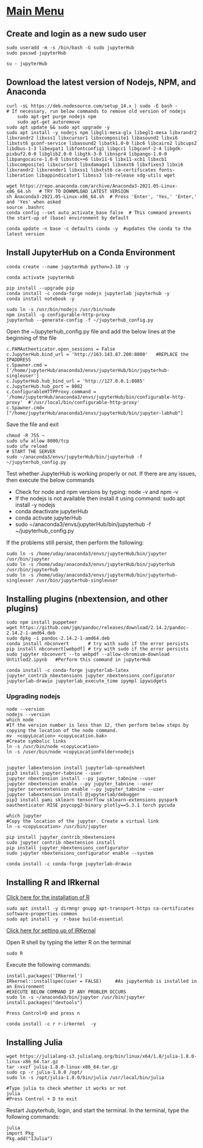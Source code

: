 # [Main Menu](index.html)

## Create and login as a new sudo user

    sudo useradd -m -s /bin/bash -G sudo jupyterHub
    sudo passwd jupyterHub

    su - jupyterHub

## Download the latest version of Nodejs, NPM, and Anaconda

    curl -sL https://deb.nodesource.com/setup_14.x | sudo -E bash -
    # If necessary, run below commands to remove old version of nodejs
        sudo apt-get purge nodejs npm
        sudo apt-get autoremove
    sudo apt update && sudo apt upgrade -y
    sudo apt install -y nodejs npm libgl1-mesa-glx libegl1-mesa libxrandr2 libxrandr2 libxss1 libxcursor1 libxcomposite1 libasound2 libxi6 libxtst6 gconf-service libasound2 libatk1.0-0 libc6 libcairo2 libcups2 libdbus-1-3 libexpat1 libfontconfig1 libgcc1 libgconf-2-4 libgdk-pixbuf2.0-0 libglib2.0-0 libgtk-3-0 libnspr4 libpango-1.0-0 libpangocairo-1.0-0 libstdc++6 libx11-6 libx11-xcb1 libxcb1 libxcomposite1 libxcursor1 libxdamage1 libxext6 libxfixes3 libxi6 libxrandr2 libxrender1 libxss1 libxtst6 ca-certificates fonts-liberation libappindicator1 libnss3 lsb-release xdg-utils wget
    
    wget https://repo.anaconda.com/archive/Anaconda3-2021.05-Linux-x86_64.sh   # TRY TO DOWNMLOAD LATEST VERSION
    sh Anaconda3-2021.05-Linux-x86_64.sh  # Press 'Enter', 'Yes,' 'Enter,'  and 'Yes' when asked
    source .bashrc 
    conda config --set auto_activate_base false  # This command prevents the start-up of (base) environment by default

    conda update -n base -c defaults conda -y  #updates the conda to the latest version

## Install JupyterHub on a Conda Environment

    conda create --name jupyterHub python=3.10 -y

    conda activate jupyterHub

    pip install --upgrade pip
    conda install -c conda-forge nodejs jupyterlab jupyterhub -y 
    conda install notebook -y

    sudo ln -s /usr/bin/nodejs /usr/bin/node    
    npm install -g configurable-http-proxy
    jupyterhub --generate-config -f ~/jupyterhub_config.py

Open the ~/jupyterhub_config.py file and add the below lines at the beginning of the file

    c.PAMAuthenticator.open_sessions = False
    c.JupyterHub.bind_url = 'http://163.143.87.200:8000'   #REPLACE the IPADDRESS
    c.Spawner.cmd = ['/home/jupyterHub/anaconda3/envs/jupyterHub/bin/jupyterhub-singleuser']
    c.JupyterHub.hub_bind_url = 'http://127.0.0.1:8085'
    c.JupyterHub.hub_port = 8082
    c.ConfigurableHTTPProxy.command = '/home/jupyterHub/anaconda3/envs/jupyterHub/bin/configurable-http-proxy'  #'/usr/local/bin/configurable-http-proxy'
    c.Spawner.cmd=["/home/jupyterHub/anaconda3/envs/jupyterHub/bin/jupyter-labhub"]

Save the file and exit
    
    chmod -R 755 ~
    sudo ufw allow 8000/tcp
    sudo ufw reload
    # START THE SERVER
    sudo ~/anaconda3/envs/jupyterHub/bin/jupyterhub -f ~/jupyterhub_config.py

Test whether JupyterHub is working properly or not. If there are any issues, then execute the below commands

* Check for node and npm versions by typing: node -v     and npm -v
* If the nodejs is not available then install it using command: sudo apt install -y nodejs
* conda deactivate jupyterHub
* conda activate jupyterHub
* sudo ~/anaconda3/envs/jupyterHub/bin/jupyterhub -f ~/jupyterhub_config.py

If the problems still persist, then perform the following:

    sudo ln -s /home/uday/anaconda3/envs/jupyterHub/bin/jupyter /usr/bin/jupyter
    sudo ln -s /home/uday/anaconda3/envs/jupyterHub/bin/jupyterhub /usr/bin/jupyterhub
    sudo ln -s /home/uday/anaconda3/envs/jupyterHub/bin/jupyterhub-singleuser /usr/bin/jupyterhub-singleuser

## Installing plugins (nbextension, and other plugins)

    sudo npm install puppeteer
    wget https://github.com/jgm/pandoc/releases/download/2.14.2/pandoc-2.14.2-1-amd64.deb
    sudo dpkg -i pandoc-2.14.2-1-amd64.deb
    conda install nbconvert       # try with sudo if the error persists
    pip install nbconvert[webpdf] # try with sudo if the error persists
    sudo jupyter nbconvert --to webpdf --allow-chromium-download Untitled2.ipynb   #Perform this command in jupyterHub

    conda install -c conda-forge jupyterlab-latex jupyter_contrib_nbextensions jupyter_nbextensions_configurator jupyterlab-drawio jupyterlab_execute_time ipympl ipywidgets
    
### Upgrading nodejs   
    node --version
    nodejs --version
    which node
    #If the version number is less than 12, then perform below steps by copying the location of the node command.
    mv  <copyLocation> <copyLocation.bak>
    #Create symbolic links
    ln -s /usr/bin/node <copyLocation>
    ln -s /user/bin/node <copyLocationFolder>nodejs


    jupyter labextension install jupyterlab-spreadsheet
    pip3 install jupyter-tabnine --user
    jupyter nbextension install --py jupyter_tabnine --user
    jupyter nbextension enable --py jupyter_tabnine --user
    jupyter serverextension enable --py jupyter_tabnine --user
    jupyter labextension install @jupyterlab/debugger
    pip3 install pami sklearn tensorflow sklearn-extensions pyspark oauthenticator RISE psycopg2-binary plotly==5.3.1 torch pycuda

    which jupyter
    #Copy the location of the jupyter. Create a virtual link
    ln -s <copyLocation> /usr/bin/jupyter

    pip install jupyter_contrib_nbextensions
    sudo jupyter contrib nbextension install 
    pip install jupyter_nbextensions_configurator
    sudo jupyter nbextensions_configurator enable --system

    conda install -c conda-forge jupyterlab-drawio

## Installing R and IRkernal

[Click here for the installation of R](https://linuxize.com/post/how-to-install-r-on-ubuntu-20-04/)

    sudo apt install -y dirmngr gnupg apt-transport-https ca-certificates software-properties-common
    sudo apt install -y  r-base build-essential

[Click here for setting up of IRKernal](https://developers.refinitiv.com/en/article-catalog/article/setup-jupyter-notebook-r )

Open R shell by typing the letter R on the terminal

    sudo R
Execute the following commands:
    
    install.packages('IRkernel')
    IRkernel::installspec(user = FALSE)     #As jupyterHub is installed in an Environment   
    #EXECUTE BELOW COMMAND IF ANY PROBLEM OCCURS
    sudo ln -s ~/anaconda3/bin/jupyter /usr/bin/jupyter                         
    install.packages("devtools")

    Press Control+D and press n 

    conda install -c r r-irkernel  -y

## Installing Julia

    wget https://julialang-s3.julialang.org/bin/linux/x64/1.8/julia-1.8.0-linux-x86_64.tar.gz
    tar -xvzf julia-1.8.0-linux-x86_64.tar.gz
    sudo cp -r julia-1.8.0 /opt/
    sudo ln -s /opt/julia-1.8.0/bin/julia /usr/local/bin/julia
    
    #Type julia to check whether it works or not
    julia
    #Press Control + D to exit

Restart Jupyterhub, login, and start the terminal. In the terminal, type the following commands:

    julia
    import Pkg
    Pkg.add("IJulia")
    

    